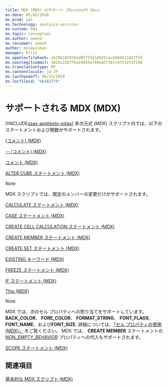 ```yaml
---
title: MDX (MDX) のサポート |Microsoft Docs
ms.date: 05/02/2018
ms.prod: sql
ms.technology: analysis-services
ms.custom: mdx
ms.topic: conceptual
ms.author: owend
ms.reviewer: owend
author: minewiskan
manager: kfile
ms.openlocfilehash: a5295107016ad95755514625cac6b64b11d27f35
ms.sourcegitcommit: 3026c22b7fba19059a769ea5f367c4f51efaf286
ms.translationtype: MT
ms.contentlocale: ja-JP
ms.lasthandoff: 06/15/2019
ms.locfileid: "68165774"
---
```

# <a name="supported-mdx-mdx"></a>サポートされる MDX (MDX)
[!INCLUDE[ssas-appliesto-sqlas](../../../includes/ssas-appliesto-sqlas.md)]
  多次元式 (MDX) スクリプト内では、以下のステートメントおよび関数がサポートされます。  
  
 [&#40;コメント&#41; &#40;MDX&#41;](../../../mdx/comment-mdx-double-slash.md)  
  
 [-- &#40;コメント&#41; &#40;MDX&#41;](../../../mdx/comment-mdx-operator-reference.md)  
  
 [コメント &#40;MDX&#41;](../../../mdx/comment-mdx.md)  
  
 [ALTER CUBE ステートメント &#40;MDX&#41;](../../../mdx/mdx-data-definition-alter-cube.md)  
  
> [!NOTE]  
>  MDX スクリプトでは、既定のメンバーの変更だけがサポートされます。  
  
 [CALCULATE ステートメント &#40;MDX&#41;](../../../mdx/mdx-scripting-calculate.md)  
  
 [CASE ステートメント &#40;MDX&#41;](../../../mdx/case-statement-mdx.md)  
  
 [CREATE CELL CALCULATION ステートメント &#40;MDX&#41;](../../../mdx/mdx-data-definition-create-cell-calculation.md)  
  
 [CREATE MEMBER ステートメント &#40;MDX&#41;](../../../mdx/mdx-data-definition-create-member.md)  
  
 [CREATE SET ステートメント &#40;MDX&#41;](../../../mdx/mdx-data-definition-create-set.md)  
  
 [EXISTING キーワード &#40;MDX&#41;](../../../analysis-services/multidimensional-models/mdx/mdx-query-existing-keyword.md)  
  
 [FREEZE ステートメント &#40;MDX&#41;](../../../mdx/mdx-scripting-freeze.md)  
  
 [IF ステートメント &#40;MDX&#41;](../../../mdx/mdx-scripting-if.md)  
  
 [This &#40;MDX&#41;](../../../mdx/this-mdx.md)  
  
> [!NOTE]  
>  MDX では、次のセル プロパティへの割り当てをサポートしています。**BACK_COLOR**、 **FORE_COLOR**、 **FORMAT_STRING**、 **FONT_FLAGS**、 **FONT_NAME**、および**FONT_SIZE**. 詳細については、[「セル プロパティの使用 (MDX)」](../../../analysis-services/multidimensional-models/mdx/mdx-cell-properties-using-cell-properties.md) をご覧ください。 MDX では、 **CREATE MEMBER** ステートメントの [NON_EMPTY_BEHAVIOR](../../../mdx/mdx-data-definition-create-member.md) プロパティへの代入もサポートされます。  
  
 [SCOPE ステートメント (MDX)](../../../mdx/mdx-scripting-scope.md)  
  
## <a name="see-also"></a>関連項目  
 [基本的な MDX スクリプト &#40;MDX&#41;](../../../analysis-services/multidimensional-models/mdx/the-basic-mdx-script-mdx.md)  
  
  
